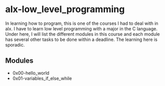# alx-low_level_programming
In learning how to program, this is one of the courses I had to deal with in alx. I have to learn low level programming with a major in the C language. Under here, I will list the different modules in this course and each module has several other tasks to be done within a deadline. The learning here is sporadic.

## Modules
- 0x00-hello_world
- 0x01-variables_if_else_while
